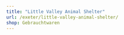 ```yaml
---
title: "Little Valley Animal Shelter"
url: /exeter/little-valley-animal-shelter/
shop: Gebrauchtwaren
---
```

